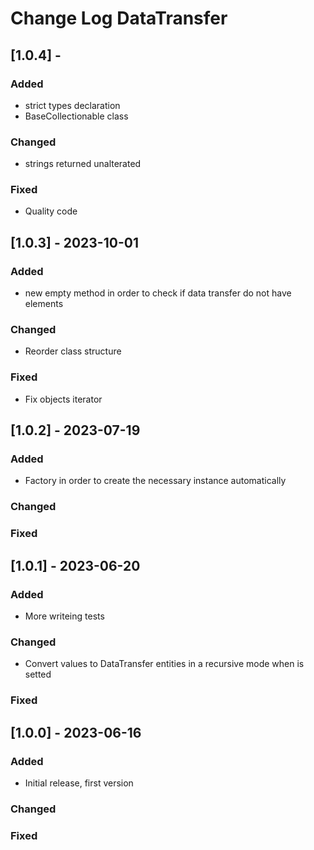 # Change Log DataTransfer


## [1.0.4] - 

### Added

- strict types declaration
- BaseCollectionable class

### Changed

- strings returned unalterated

### Fixed

- Quality code


## [1.0.3] - 2023-10-01

### Added

- new empty method in order to check if data transfer do not have elements

### Changed

- Reorder class structure

### Fixed

- Fix objects iterator



## [1.0.2] - 2023-07-19

### Added

- Factory in order to create the necessary instance automatically

### Changed

### Fixed


## [1.0.1] - 2023-06-20

### Added

- More writeing tests

### Changed

- Convert values to DataTransfer entities in a recursive mode when is setted

### Fixed



## [1.0.0] - 2023-06-16

### Added

- Initial release, first version

### Changed

### Fixed
